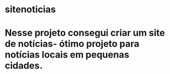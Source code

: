 # sitenoticias
  # Nesse projeto consegui criar um site de notícias- ótimo projeto para notícias locais em pequenas cidades.
  
  
